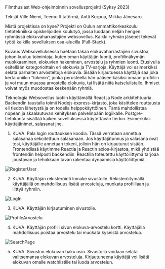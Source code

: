 Filmthusiast
Web-ohjelmoinnin sovellusprojekti (Syksy 2023) 

Tekijät
Ville Niemi, Teemu Ritatörmä, Antti Korpua, Miikka Jänesaro. 

Mistä projektissa on kyse?
Projekti on Oulun ammattikorkeakoulu tietotekniikka opiskelijoiden koulutyö, jossa luodaan neljän hengen ryhmässä elokuvaharrastajien websovellus. Kaikki ryhmän jäsenet tekevät työtä kaikilla sovelluksen osa-alueilla (Full-Stack).   

Kuvaus
Websovelluksessa haetaan takaa elokuvaharrastajien sivustoa, johon kuuluu toimintoja, kuten oman käyttäjän luonti, profiilinäkymän muokkaaminen, elokuvien hakeminen, arvostelu ja ryhmien luonti. Etusivulla esitellään kategorioittain eri elokuvia ja TV-sarjoja. Käyttäjä voi esimerkiksi selata parhaiten arvosteltuja elokuvia. 
Sisään kirjautuessa käyttäjä saa joka kerta uniikin “tokenin”, jonka perusteella hän pääsee käsiksi omaan profiiliin ja voi muun muassa arvostella elokuvia, tai lisätä niitä katselulistalle. Ihmiset voivat myös muodostaa keskenään ryhmiä.

Teknologia
Websovellus luotiin käyttämällä React ja Node arkkitehtuuria. Backendin taustalla toimii Nodejs express-kirjasto, joka käsittelee routtausta eli tiedon lähetystä ja on todella helppokäyttöinen.  Tämä mahdollistaa nopean ja skaalautuvan kehityksen palvelinpään logiikalle. Postgre-tietokanta sisältää kaiken sovelluksessa käytettävän tiedon. Esimerkiksi käyttäjänimet, salasanat jne.
 
1.	KUVA. Pala login routtauksen koodia. Tässä verrataan annettua salasanaa sekoitettuun salasanaan. Jos käyttäjätunnus ja salasana ovat tosi, käyttäjälle annetaan tokeni, jolloin hän on kirjautunut sisään.
Frontendissä käytimme Reactia ja Reactin axios-kirjastoa, mikä yhdistää frontendin helposti backendiin. Reactilla toteutettu käyttöliittymä tarjoaa joustavan ja tehokkaan tavan rakentaa dynaamisia käyttöliittymiä.

 ![RegisterUser](https://github.com/TVT22-21/filmthusiast/assets/112549873/196312e4-ca99-4b8c-94ad-922e5932a691)
 
2.	KUVA. Käyttäjän rekisteröinti lomake sivustolle. Rekisteröitymällä käyttäjällä on mahdollisuus lisätä arvosteluja, muokata profiiliaan ja liittyä ryhmiin.

 ![LogIn](https://github.com/TVT22-21/filmthusiast/assets/112549873/c6d37018-8bb3-4bd8-8a5d-be10f278be28)
 
3.	KUVA. Käyttäjän kirjautuminen sivustolle.

 ![ProfileArvostelu](https://github.com/TVT22-21/filmthusiast/assets/112549873/8072097a-7f2a-4fa2-8dda-aa1a85b1a55f)
 
4.	KUVA. Käyttäjän profiili sivun elokuva-arvostelu kortti. Käyttäjällä mahdollisuus poistaa arvostelu tai muokata kyseistä arvostelua.

 ![SearchPage](https://github.com/TVT22-21/filmthusiast/assets/112549873/ca2bdba7-30df-4e4f-934c-d4683a373a33)
 
5.	KUVA. Sivuston elokuvan haku osio. Sivustolla voidaan selata valitsemansa elokuvan arvosteluja. Kirjautuneena käyttäjä voi lisätä elokuvan omalle watchlistille tai luoda arvostelun.
 





